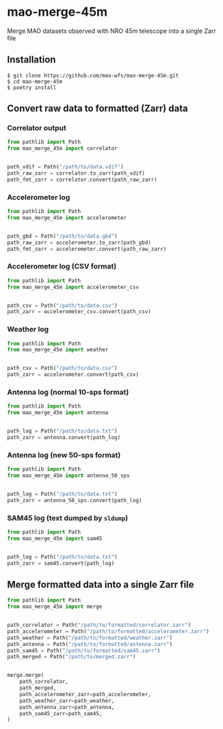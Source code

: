 # mao-merge-45m
Merge MAO datasets observed with NRO 45m telescope into a single Zarr file

## Installation

```shell
$ git clone https://github.com/mao-wfs/mao-merge-45m.git
$ cd mao-merge-45m
$ poetry install
```

## Convert raw data to formatted (Zarr) data

### Correlator output

```python
from pathlib import Path
from mao_merge_45m import correlator


path_vdif = Path("/path/to/data.vdif")
path_raw_zarr = correlator.to_zarr(path_vdif)
path_fmt_zarr = correlator.convert(path_raw_zarr)
```

### Accelerometer log

```python
from pathlib import Path
from mao_merge_45m import accelerometer


path_gbd = Path("/path/to/data.gbd")
path_raw_zarr = accelerometer.to_zarr(path_gbd)
path_fmt_zarr = accelerometer.convert(path_raw_zarr)
```

### Accelerometer log (CSV format)

```python
from pathlib import Path
from mao_merge_45m import accelerometer_csv


path_csv = Path("/path/to/data.csv")
path_zarr = accelerometer_csv.convert(path_csv)
```

### Weather log

```python
from pathlib import Path
from mao_merge_45m import weather


path_csv = Path("/path/to/data.csv")
path_zarr = accelerometer.convert(path_csv)
```

### Antenna log (normal 10-sps format)

```python
from pathlib import Path
from mao_merge_45m import antenna


path_log = Path("/path/to/data.txt")
path_zarr = antenna.convert(path_log)
```

### Antenna log (new 50-sps format)

```python
from pathlib import Path
from mao_merge_45m import antenna_50_sps


path_log = Path("/path/to/data.txt")
path_zarr = antenna_50_sps.convert(path_log)
```

### SAM45 log (text dumped by `sldump`)

```python
from pathlib import Path
from mao_merge_45m import sam45


path_log = Path("/path/to/data.txt")
path_zarr = sam45.convert(path_log)
```

## Merge formatted data into a single Zarr file

```python
from pathlib import Path
from mao_merge_45m import merge


path_correlator = Path("/path/to/formatted/correlator.zarr")
path_accelerometer = Path("/path/to/formatted/accelerometer.zarr")
path_weather = Path("/path/to/formatted/weather.zarr")
path_antenna = Path("/path/to/formatted/antenna.zarr")
path_sam45 = Path("/path/to/formatted/sam45.zarr")
path_merged = Path("/path/to/merged.zarr")


merge.merge(
    path_correlator,
    path_merged,
    path_accelerometer_zarr=path_accelerometer,
    path_weather_zarr=path_weather,
    path_antenna_zarr=path_antenna,
    path_sam45_zarr=path_sam45,
)
```
